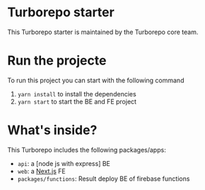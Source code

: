 # Turborepo starter

This Turborepo starter is maintained by the Turborepo core team.

# Run the projecte

To run this project you can start with the following command
1. `yarn install` to install the dependencies
2. `yarn start` to start the BE and FE project


# What's inside?

This Turborepo includes the following packages/apps:

- `api`: a [node js with express] BE
- `web`: a [Next.js](https://nextjs.org/) FE
- `packages/functions`: Result deploy BE of firebase functions